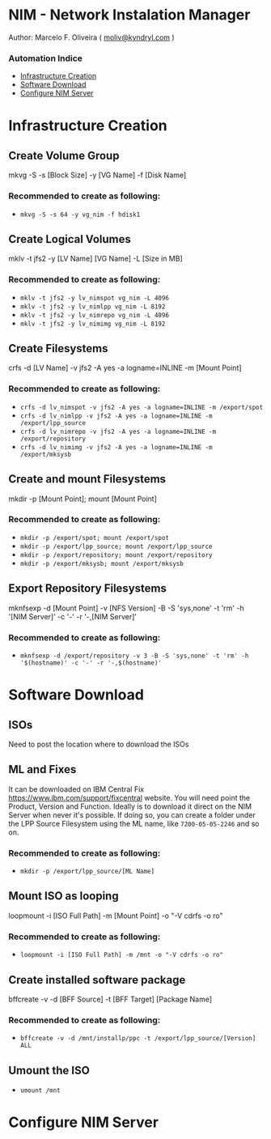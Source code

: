 # NIM - Network Instalation Manager
Author: Marcelo F. Oliveira ( moliv@kyndryl.com )

### Automation Indice
  - [Infrastructure Creation](#Infrastructure-Creation)
  - [Software Download](#Software-Download)
  - [Configure NIM Server](#Configure-NIM-Server)


# Infrastructure Creation

## Create Volume Group
mkvg -S -s [Block Size] -y [VG Name] -f [Disk Name]

### Recommended to create as following:
- `mkvg -S -s 64 -y vg_nim -f hdisk1`

## Create Logical Volumes 
mklv -t jfs2 -y [LV Name] [VG Name] -L [Size in MB]

### Recommended to create as following:
- `mklv -t jfs2 -y lv_nimspot vg_nim -L 4096`
- `mklv -t jfs2 -y lv_nimlpp vg_nim -L 8192`
- `mklv -t jfs2 -y lv_nimrepo vg_nim -L 4096`
- `mklv -t jfs2 -y lv_nimimg vg_nim -L 8192`

## Create Filesystems
crfs -d [LV Name] -v jfs2 -A yes -a logname=INLINE -m [Mount Point]

### Recommended to create as following:
- `crfs -d lv_nimspot -v jfs2 -A yes -a logname=INLINE -m /export/spot`
- `crfs -d lv_nimlpp -v jfs2 -A yes -a logname=INLINE -m /export/lpp_source`
- `crfs -d lv_nimrepo -v jfs2 -A yes -a logname=INLINE -m /export/repository`
- `crfs -d lv_nimimg -v jfs2 -A yes -a logname=INLINE -m /export/mksysb`

## Create and mount Filesystems
mkdir -p [Mount Point]; mount [Mount Point]

### Recommended to create as following:
- `mkdir -p /export/spot; mount /export/spot`
- `mkdir -p /export/lpp_source; mount /export/lpp_source`
- `mkdir -p /export/repository; mount /export/repository`
- `mkdir -p /export/mksysb; mount /export/mksysb`

## Export Repository Filesystems
mknfsexp -d [Mount Point] -v [NFS Version] -B -S 'sys,none' -t 'rm' -h '[NIM Server]' -c '-' -r '-,[NIM Server]'

### Recommended to create as following:
- `mknfsexp -d /export/repository -v 3 -B -S 'sys,none' -t 'rm' -h '$(hostname)' -c '-' -r '-,$(hostname)'`


# Software Download 
## ISOs
Need to post the location where to download the ISOs

## ML and Fixes
It can be downloaded on IBM Central Fix https://www.ibm.com/support/fixcentral website.
You will need point the Product, Version and Function. Ideally is to download it direct on the NIM Server when never it's possible. If doing so, you can create a folder under the LPP Source Filesystem using the ML name, like `7200-05-05-2246` and so on.
### Recommended to create as following:
- `mkdir -p /export/lpp_source/[ML Name]`

## Mount ISO as looping
loopmount -i [ISO Full Path] -m [Mount Point] -o "-V cdrfs -o ro"

### Recommended to create as following:
- `loopmount -i [ISO Full Path] -m /mnt -o "-V cdrfs -o ro"`

## Create installed software package
bffcreate -v -d [BFF Source] -t [BFF Target] [Package Name]

### Recommended to create as following:
- `bffcreate -v -d /mnt/installp/ppc -t /export/lpp_source/[Version] ALL`

## Umount the ISO
- `umount /mnt`

# Configure NIM Server


